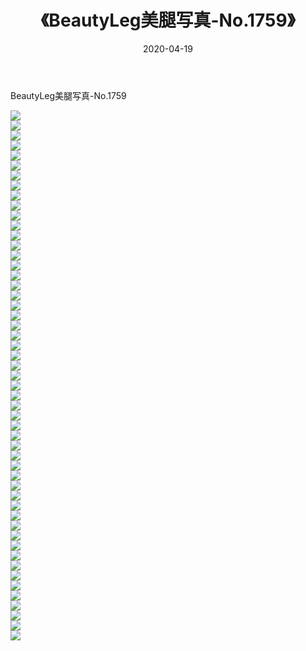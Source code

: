 ﻿---
layout: post
title:  《BeautyLeg美腿写真-No.1759》
date:   2020-04-19
img: http://img.660000.xyz/Sharelink/网络美图/2020/BeautyLeg美腿写真-No.1759/000.jpg
categories: [美女, 清纯, 唯美]
---

BeautyLeg美腿写真-No.1759

  ![](http://img.660000.xyz/Sharelink/网络美图/2020/BeautyLeg美腿写真-No.1759/001.jpg) <br> ![](http://img.660000.xyz/Sharelink/网络美图/2020/BeautyLeg美腿写真-No.1759/002.jpg) <br> ![](http://img.660000.xyz/Sharelink/网络美图/2020/BeautyLeg美腿写真-No.1759/003.jpg) <br> ![](http://img.660000.xyz/Sharelink/网络美图/2020/BeautyLeg美腿写真-No.1759/004.jpg) <br> ![](http://img.660000.xyz/Sharelink/网络美图/2020/BeautyLeg美腿写真-No.1759/005.jpg) <br> ![](http://img.660000.xyz/Sharelink/网络美图/2020/BeautyLeg美腿写真-No.1759/006.jpg) <br> ![](http://img.660000.xyz/Sharelink/网络美图/2020/BeautyLeg美腿写真-No.1759/007.jpg) <br> ![](http://img.660000.xyz/Sharelink/网络美图/2020/BeautyLeg美腿写真-No.1759/008.jpg) <br> ![](http://img.660000.xyz/Sharelink/网络美图/2020/BeautyLeg美腿写真-No.1759/009.jpg) <br> ![](http://img.660000.xyz/Sharelink/网络美图/2020/BeautyLeg美腿写真-No.1759/010.jpg) <br> ![](http://img.660000.xyz/Sharelink/网络美图/2020/BeautyLeg美腿写真-No.1759/011.jpg) <br> ![](http://img.660000.xyz/Sharelink/网络美图/2020/BeautyLeg美腿写真-No.1759/012.jpg) <br> ![](http://img.660000.xyz/Sharelink/网络美图/2020/BeautyLeg美腿写真-No.1759/013.jpg) <br> ![](http://img.660000.xyz/Sharelink/网络美图/2020/BeautyLeg美腿写真-No.1759/014.jpg) <br> ![](http://img.660000.xyz/Sharelink/网络美图/2020/BeautyLeg美腿写真-No.1759/015.jpg) <br> ![](http://img.660000.xyz/Sharelink/网络美图/2020/BeautyLeg美腿写真-No.1759/016.jpg) <br> ![](http://img.660000.xyz/Sharelink/网络美图/2020/BeautyLeg美腿写真-No.1759/017.jpg) <br> ![](http://img.660000.xyz/Sharelink/网络美图/2020/BeautyLeg美腿写真-No.1759/018.jpg) <br> ![](http://img.660000.xyz/Sharelink/网络美图/2020/BeautyLeg美腿写真-No.1759/019.jpg) <br> ![](http://img.660000.xyz/Sharelink/网络美图/2020/BeautyLeg美腿写真-No.1759/020.jpg) <br> ![](http://img.660000.xyz/Sharelink/网络美图/2020/BeautyLeg美腿写真-No.1759/021.jpg) <br> ![](http://img.660000.xyz/Sharelink/网络美图/2020/BeautyLeg美腿写真-No.1759/022.jpg) <br> ![](http://img.660000.xyz/Sharelink/网络美图/2020/BeautyLeg美腿写真-No.1759/023.jpg) <br> ![](http://img.660000.xyz/Sharelink/网络美图/2020/BeautyLeg美腿写真-No.1759/024.jpg) <br> ![](http://img.660000.xyz/Sharelink/网络美图/2020/BeautyLeg美腿写真-No.1759/025.jpg) <br> ![](http://img.660000.xyz/Sharelink/网络美图/2020/BeautyLeg美腿写真-No.1759/026.jpg) <br> ![](http://img.660000.xyz/Sharelink/网络美图/2020/BeautyLeg美腿写真-No.1759/027.jpg) <br> ![](http://img.660000.xyz/Sharelink/网络美图/2020/BeautyLeg美腿写真-No.1759/028.jpg) <br> ![](http://img.660000.xyz/Sharelink/网络美图/2020/BeautyLeg美腿写真-No.1759/029.jpg) <br> ![](http://img.660000.xyz/Sharelink/网络美图/2020/BeautyLeg美腿写真-No.1759/030.jpg) <br> ![](http://img.660000.xyz/Sharelink/网络美图/2020/BeautyLeg美腿写真-No.1759/031.jpg) <br> ![](http://img.660000.xyz/Sharelink/网络美图/2020/BeautyLeg美腿写真-No.1759/032.jpg) <br> ![](http://img.660000.xyz/Sharelink/网络美图/2020/BeautyLeg美腿写真-No.1759/033.jpg) <br> ![](http://img.660000.xyz/Sharelink/网络美图/2020/BeautyLeg美腿写真-No.1759/034.jpg) <br> ![](http://img.660000.xyz/Sharelink/网络美图/2020/BeautyLeg美腿写真-No.1759/035.jpg) <br> ![](http://img.660000.xyz/Sharelink/网络美图/2020/BeautyLeg美腿写真-No.1759/036.jpg) <br> ![](http://img.660000.xyz/Sharelink/网络美图/2020/BeautyLeg美腿写真-No.1759/037.jpg) <br> ![](http://img.660000.xyz/Sharelink/网络美图/2020/BeautyLeg美腿写真-No.1759/038.jpg) <br> ![](http://img.660000.xyz/Sharelink/网络美图/2020/BeautyLeg美腿写真-No.1759/039.jpg) <br> ![](http://img.660000.xyz/Sharelink/网络美图/2020/BeautyLeg美腿写真-No.1759/040.jpg) <br> ![](http://img.660000.xyz/Sharelink/网络美图/2020/BeautyLeg美腿写真-No.1759/041.jpg) <br> ![](http://img.660000.xyz/Sharelink/网络美图/2020/BeautyLeg美腿写真-No.1759/042.jpg) <br> ![](http://img.660000.xyz/Sharelink/网络美图/2020/BeautyLeg美腿写真-No.1759/043.jpg) <br> ![](http://img.660000.xyz/Sharelink/网络美图/2020/BeautyLeg美腿写真-No.1759/044.jpg) <br> ![](http://img.660000.xyz/Sharelink/网络美图/2020/BeautyLeg美腿写真-No.1759/045.jpg) <br> ![](http://img.660000.xyz/Sharelink/网络美图/2020/BeautyLeg美腿写真-No.1759/046.jpg) <br> ![](http://img.660000.xyz/Sharelink/网络美图/2020/BeautyLeg美腿写真-No.1759/047.jpg) <br> ![](http://img.660000.xyz/Sharelink/网络美图/2020/BeautyLeg美腿写真-No.1759/048.jpg) <br> ![](http://img.660000.xyz/Sharelink/网络美图/2020/BeautyLeg美腿写真-No.1759/049.jpg) <br> ![](http://img.660000.xyz/Sharelink/网络美图/2020/BeautyLeg美腿写真-No.1759/050.jpg) <br> ![](http://img.660000.xyz/Sharelink/网络美图/2020/BeautyLeg美腿写真-No.1759/051.jpg) <br> ![](http://img.660000.xyz/Sharelink/网络美图/2020/BeautyLeg美腿写真-No.1759/052.jpg) <br> ![](http://img.660000.xyz/Sharelink/网络美图/2020/BeautyLeg美腿写真-No.1759/053.jpg) <br>
